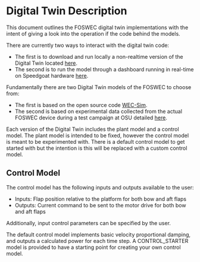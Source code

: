 # Digital Twin Description

This document outlines the FOSWEC digital twin implementations with the intent of giving a look into the operation if the code behind the models.  

There are currently two ways to interact with the digital twin code:
- The first is to download and run locally a non-realtime version of the Digital Twin located [here](https://github.com/PMEC-OSU/FOSTWIN).
- The second is to run the model through a dashboard running in real-time on Speedgoat hardware [here](https://fostwin.evergreeninnovations.co/login).


Fundamentally there are two Digital Twin models of the FOSWEC to choose from:  
- The first is based on the open source code [WEC-Sim](https://wec-sim.github.io/WEC-Sim/master/index.html).  
- The second is based on experimental data collected from the actual FOSWEC device during a test campaign at OSU detailed [here](https://www.osti.gov/biblio/1717884-foswec-dynamics-controls-test-report).

Each version of the Digital Twin includes the plant model and a control model.  The plant model is intended to be fixed, however the control model is meant to be experimented with.  There is a default control model to get started with but the intention is this will be replaced with a custom control model.


## Control Model

The control model has the following inputs and outputs available to the user:

- Inputs: Flap position relative to the platform for both bow and aft flaps
- Outputs: Current command to be sent to the motor drive for both bow and aft flaps

Additionally, input control parameters can be specified by the user.

The default control model implements basic velocity proportional damping, and outputs a calculated power for each time step. A CONTROL_STARTER model is provided to have a starting point for creating your own control model.
